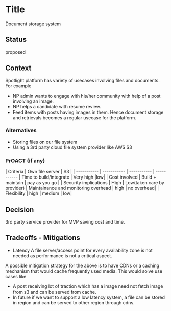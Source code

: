 # Title
Document storage system

## Status
proposed 

## Context
Spotlight platform has variety of usecases involving files and documents. For example
 * NP admin wants to engage with his/her community with help of a post involving an image. 
 * NP helps a candidate with resume review. 
 * Feed items with posts having images in them.
 Hence document storage and retrievals becomes a regular usecase for the platform.

### Alternatives
* Storing files on our file system
* Using a 3rd party cloud file system provider like AWS S3

### PrOACT (if any)

| Criteria      | Own file server | S3 | 
| ----------- | ----------- | ----------- | ----------- 
| Time to build/integrate      | Very high       |low|
| Cost involved  | Build + maintain        | pay as you go | 
| Security implications | High | Low(taken care by provider)
| Maintainance and monitoring overhead | high   | no overhead| 
| Flexibility | high        | medium | low| 


## Decision
3rd party service provider for MVP saving cost and time. 

## Tradeoffs - Mitigations

* Latency 
    A file server/access point for every availability zone is not needed as performance is not a critical aspect. 

A possible mitigation strategy for  the above is to have CDNs or a caching mechanism that would cache frequently used media. This would solve use cases like
* A post receiving lot of traction which has a image need not fetch image from s3 and  can be served from cache. 
* In future if we want to support a low latency system, a file can be stored in region and can be served to other region through cdns.

